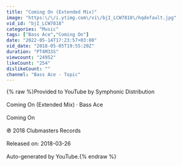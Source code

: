 ```yaml
---
title: "Coming On (Extended Mix)"
image: "https:\/\/i.ytimg.com\/vi\/bjI_LCW7818\/hqdefault.jpg"
vid_id: "bjI_LCW7818"
categories: "Music"
tags: ["Bass Ace","Coming On"]
date: "2022-05-14T17:23:57+03:00"
vid_date: "2018-05-05T19:55:20Z"
duration: "PT4M33S"
viewcount: "24952"
likeCount: "254"
dislikeCount: ""
channel: "Bass Ace - Topic"
---
```

{% raw %}Provided to YouTube by Symphonic Distribution<br /><br />Coming On (Extended Mix) · Bass Ace<br /><br />Coming On<br /><br />℗ 2018 Clubmasters Records<br /><br />Released on: 2018-03-26<br /><br />Auto-generated by YouTube.{% endraw %}
